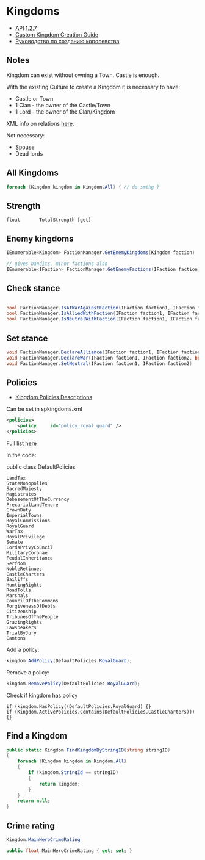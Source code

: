 # Kingdoms

* [API 1.2.7](https://apidoc.bannerlord.com/v/1.2.7/class_tale_worlds_1_1_campaign_system_1_1_kingdom.html)
* [Custom Kingdom Creation Guide](https://forums.taleworlds.com/index.php?threads/custom-kingdom-creation-guide.435969/)
* [Руководство по созданию королевства](https://commando.com.ua/commando/gmpr/modding-bannerlord/gajdy-po-mododeliju/6080-rukovodstvo-po-sozdaniju-korolevstva.html)

## Notes

Kingdom can exist without owning a Town. Castle is enough.

With the existing Culture to create a Kingdom it is necessary to have:

- Castle or Town
- 1 Clan - the owner of the Castle/Town
- 1 Lord - the owner of the Clan/Kingdom

XML info on relations [here](/modding/xml/).

Not necessary:

- Spouse
- Dead lords


## All Kingdoms

``` cs
foreach (Kingdom kingdom in Kingdom.All) { // do smthg }
```

## Strength

    float       TotalStrength [get]


## Enemy kingdoms

```cs
IEnumerable<Kingdom> FactionManager.GetEnemyKingdoms(Kingdom faction)

// gives bandits, minor factions also
IEnumerable<IFaction> FactionManager.GetEnemyFactions(IFaction faction)
```

## Check stance

```cs

bool FactionManager.IsAtWarAgainstFaction(IFaction faction1, IFaction faction2)
bool FactionManager.IsAlliedWithFaction(IFaction faction1, IFaction faction2)
bool FactionManager.IsNeutralWithFaction(IFaction faction1, IFaction faction2)
```

## Set stance

```cs
void FactionManager.DeclareAlliance(IFaction faction1, IFaction faction2)
void FactionManager.DeclareWar(IFaction faction1, IFaction faction2, bool isAtConstantWar = false)
void FactionManager.SetNeutral(IFaction faction1, IFaction faction2)
```


## Policies

* [Kingdom Policies Descriptions](https://mountandblade2bannerlord.wiki.fextralife.com/Kingdom+Management)

Can be set in spkingdoms.xml

``` xml
<policies>
    <policy     id="policy_royal_guard" />
</policies>
```

Full list [here](/modding/cultures/#default_policies)

In the code:

public class DefaultPolicies

    LandTax
    StateMonopolies
    SacredMajesty
    Magistrates
    DebasementOfTheCurrency
    PrecarialLandTenure
    CrownDuty
    ImperialTowns
    RoyalCommissions
    RoyalGuard
    WarTax
    RoyalPrivilege
    Senate
    LordsPrivyCouncil
    MilitaryCoronae
    FeudalInheritance
    Serfdom
    NobleRetinues
    CastleCharters
    Bailiffs
    HuntingRights
    RoadTolls
    Marshals
    CouncilOfTheCommons
    ForgivenessOfDebts
    Citizenship
    TribunesOfThePeople
    GrazingRights
    Lawspeakers
    TrialByJury
    Cantons

Add a policy:
```cs
kingdom.AddPolicy(DefaultPolicies.RoyalGuard);
```

Remove a policy:
```cs
kingdom.RemovePolicy(DefaultPolicies.RoyalGuard);
```

Check if kingdom has policy
```
if (kingdom.HasPolicy((DefaultPolicies.RoyalGuard) {}
if (Kingdom.ActivePolicies.Contains(DefaultPolicies.CastleCharters))) {}
```

## Find a Kingdom

``` cs
public static Kingdom FindKingdomByStringID(string stringID)
{
    foreach (Kingdom kingdom in Kingdom.All)
    {
        if (kingdom.StringId == stringID)
        {
            return kingdom;
        }
    }
    return null;
}
```

## Crime rating

``` cs
Kingdom.MainHeroCrimeRating

public float MainHeroCrimeRating { get; set; }
```